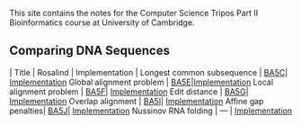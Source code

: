 This site contains the notes for the Computer Science Tripos Part II Bioinformatics course at University of Cambridge.

## Comparing DNA Sequences
| Title | Rosalind | Implementation |
Longest common subsequence | [BA5C](http://rosalind.info/problems/ba5c/)| [Implementation](https://github.com/kamilest/cst-ii-bioinformatics/blob/master/problems/BA5C/ba5c.py)
Global alignment problem | [BA5E](http://rosalind.info/problems/ba5e/)|[Implementation](https://github.com/kamilest/cst-ii-bioinformatics/blob/master/problems/BA5E/ba5e.py)
Local alignment problem | [BA5F](http://rosalind.info/problems/ba5f/)| [Implementation](https://github.com/kamilest/cst-ii-bioinformatics/blob/master/problems/BA5F/ba5f.py)
Edit distance | [BA5G](http://rosalind.info/problems/ba5g/)| [Implementation](https://github.com/kamilest/cst-ii-bioinformatics/blob/master/problems/BA5G/ba5g.py)
Overlap alignment | [BA5I](http://rosalind.info/problems/ba5i/)| [Implementation](https://github.com/kamilest/cst-ii-bioinformatics/blob/master/problems/BA5I/ba5i.py)
Affine gap penalties| [BA5J](http://rosalind.info/problems/ba5j/)| [Implementation](https://github.com/kamilest/cst-ii-bioinformatics/blob/master/problems/BA5J/ba5j.py)
Nussinov RNA folding | — | [Implementation](https://github.com/kamilest/cst-ii-bioinformatics/blob/master/problems/nussinov/nussinov.py)

